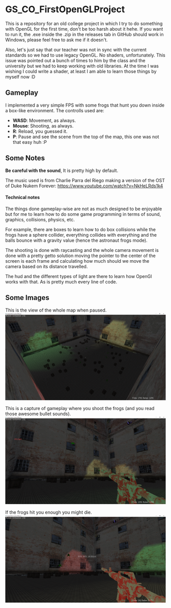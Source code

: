 # GS_CO_FirstOpenGLProject
This is a repository for an old college project in which I try to do something with OpenGL for the first time, don't be too harsh about it hehe. If you want to run it, the .exe inside the .zip in the releases tab in GitHub should work in Windows, please feel free to ask me if it doesn't.

Also, let's just say that our teacher was not in sync with the current standards so we had to use legacy OpenGL. No shaders, unfortunately. This issue was pointed out a bunch of times to him by the class and the university but we had to keep working with old libraries. At the time I was wishing I could write a shader, at least I am able to learn those things by myself now :D 

## Gameplay
I implemented a very simple FPS with some frogs that hunt you down inside a box-like environment. The controlls used are:

- **WASD**: Movement, as always.
- **Mouse**: Shooting, as always.
- **R**: Reload, you guessed it.
- **P**: Pause and see the scene from the top of the map, this one was not that easy huh :P


## Some Notes

**Be careful with the sound**, It is pretty high by default.

The music used is from Charlie Parra del Riego making a version of the OST of Duke Nukem Forever: https://www.youtube.com/watch?v=NkHeLRds1k4

#### Technical notes
The things done gameplay-wise are not as much designed to be enjoyable but for me to learn how to do some game programming in terms of sound, graphics, collisions, physics, etc.

For example, there are boxes to learn how to do box collisions while the frogs have a sphere collider, everything collides with everything and the balls bounce with a gravity value (hence the astronaut frogs mode).

The shooting is done with raycasting and the whole camera movement is done with a pretty getto solution moving the pointer to the center of the screen is each frame and calculating how much should we move the camera based on its distance travelled.

The hud and the different types of light are there to learn how OpenGl works with that. As is pretty much every line of code.


## Some Images

This is the view of the whole map when paused.
![Paused](https://github.com/Jazzzy/GS_CO_FirstOpenGLProject/blob/master/readmeResources/img_paused.png)

This is a capture of gameplay where you shoot the frogs (and you read those awesome bullet sounds).
![Gameplay](https://github.com/Jazzzy/GS_CO_FirstOpenGLProject/blob/master/readmeResources/img_gameplay.png)

If the frogs hit you enough you might die.
![Dead](https://github.com/Jazzzy/GS_CO_FirstOpenGLProject/blob/master/readmeResources/img_died.png)
